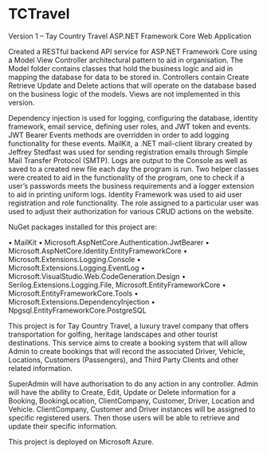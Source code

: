 # TCTravel

Version 1 – Tay Country Travel ASP.NET Framework Core Web Application

Created a RESTful backend API service for ASP.NET Framework Core using a Model View Controller architectural pattern to aid in organisation. The Model folder contains classes that hold the business logic and aid in mapping the database for data to be stored in. Controllers contain Create Retrieve Update and Delete actions that will operate on the database based on the business logic of the models. Views are not implemented in this version. 

Dependency injection is used for logging, configuring the database, identity framework, email service, defining user roles, and JWT token and events. JWT Bearer Events methods are overridden in order to add logging functionality for these events. MailKit, a .NET mail-client library created by Jeffrey Stedfast was used for sending registration emails through Simple Mail Transfer Protocol (SMTP). Logs are output to the Console as well as saved to a created new file each day the program is run. Two helper classes were created to aid in the functionality of the program, one to check if a user’s passwords meets the business requirements and a logger extension to aid in printing uniform logs. Identity Framework was used to aid user registration and role functionality. The role assigned to a particular user was used to adjust their authorization for various CRUD actions on the website.

NuGet packages installed for this project are: 

•    MailKit
•    Microsoft.AspNetCore.Authentication.JwtBearer
•    Microsoft.AspNetCore.Identity.EntityFrameworkCore
•    Microsoft.Extensions.Logging.Console
•    Microsoft.Extensions.Logging.EventLog
•    Microsoft.VisualStudio.Web.CodeGeneration.Design
•    Serilog.Extensions.Logging.File, Microsoft.EntityFrameworkCore
•    Microsoft.EntityFrameworkCore.Tools
•    Microsoft.Extensions.DependencyInjection
•    Npgsql.EntityFrameworkCore.PostgreSQL

This project is for Tay Country Travel, a luxury travel company that offers transportation for golfing, heritage landscapes and other tourist destinations. This service aims to create a booking system that will allow Admin to create bookings that will record the associated Driver, Vehicle, Locations, Customers (Passengers), and Third Party Clients and other related information. 

SuperAdmin will have authorisation to do any action in any controller. Admin will have the ability to Create, Edit, Update or Delete information for a Booking, BookingLocation, ClientCompany, Customer, Driver, Location and Vehicle. ClientCompany, Customer and Driver instances will be assigned to specific registered users. Then those users will be able to retrieve and update their specific information.

This project is deployed on Microsoft Azure.
